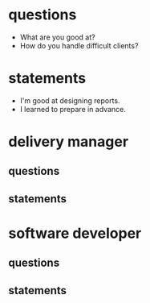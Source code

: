 # questions
- What are you good at?
- How do you handle difficult clients?

# statements
- I'm good at designing reports.
- I learned to prepare in advance.

# delivery manager
## questions
## statements
# software developer
## questions
## statements
